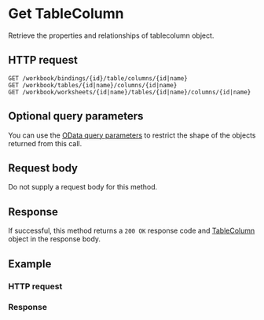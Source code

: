 # Get TableColumn

Retrieve the properties and relationships of tablecolumn object.
## HTTP request
```http
GET /workbook/bindings/{id}/table/columns/{id|name}
GET /workbook/tables/{id|name}/columns/{id|name}
GET /workbook/worksheets/{id|name}/tables/{id|name}/columns/{id|name}
```

## Optional query parameters
You can use the [OData query parameters](odata-optional-query-parameters.md) to restrict the shape of the objects returned from this call.
## Request body
Do not supply a request body for this method.
## Response
If successful, this method returns a `200 OK` response code and [TableColumn](../resources/tablecolumn.md) object in the response body.
## Example
### HTTP request
### Response
